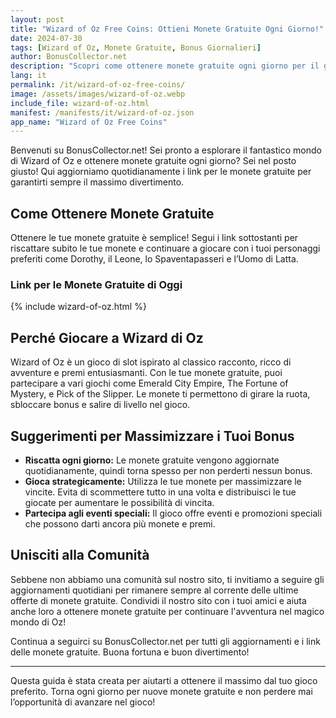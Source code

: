 ```yaml
---
layout: post
title: "Wizard of Oz Free Coins: Ottieni Monete Gratuite Ogni Giorno!"
date: 2024-07-30
tags: [Wizard of Oz, Monete Gratuite, Bonus Giornalieri]
author: BonusCollector.net
description: "Scopri come ottenere monete gratuite ogni giorno per il gioco Wizard of Oz e continua a divertirti con i tuoi personaggi preferiti!"
lang: it
permalink: /it/wizard-of-oz-free-coins/
image: /assets/images/wizard-of-oz.webp
include_file: wizard-of-oz.html
manifest: /manifests/it/wizard-of-oz.json
app_name: "Wizard of Oz Free Coins"
---
```


Benvenuti su BonusCollector.net! Sei pronto a esplorare il fantastico mondo di Wizard of Oz e ottenere monete gratuite ogni giorno? Sei nel posto giusto! Qui aggiorniamo quotidianamente i link per le monete gratuite per garantirti sempre il massimo divertimento.

## Come Ottenere Monete Gratuite

Ottenere le tue monete gratuite è semplice! Segui i link sottostanti per riscattare subito le tue monete e continuare a giocare con i tuoi personaggi preferiti come Dorothy, il Leone, lo Spaventapasseri e l’Uomo di Latta.

### Link per le Monete Gratuite di Oggi
{% include wizard-of-oz.html %}

## Perché Giocare a Wizard di Oz

Wizard of Oz è un gioco di slot ispirato al classico racconto, ricco di avventure e premi entusiasmanti. Con le tue monete gratuite, puoi partecipare a vari giochi come Emerald City Empire, The Fortune of Mystery, e Pick of the Slipper. Le monete ti permettono di girare la ruota, sbloccare bonus e salire di livello nel gioco.

## Suggerimenti per Massimizzare i Tuoi Bonus
- **Riscatta ogni giorno:** Le monete gratuite vengono aggiornate quotidianamente, quindi torna spesso per non perderti nessun bonus.
- **Gioca strategicamente:** Utilizza le tue monete per massimizzare le vincite. Evita di scommettere tutto in una volta e distribuisci le tue giocate per aumentare le possibilità di vincita.
- **Partecipa agli eventi speciali:** Il gioco offre eventi e promozioni speciali che possono darti ancora più monete e premi.

## Unisciti alla Comunità
Sebbene non abbiamo una comunità sul nostro sito, ti invitiamo a seguire gli aggiornamenti quotidiani per rimanere sempre al corrente delle ultime offerte di monete gratuite. Condividi il nostro sito con i tuoi amici e aiuta anche loro a ottenere monete gratuite per continuare l'avventura nel magico mondo di Oz!

Continua a seguirci su BonusCollector.net per tutti gli aggiornamenti e i link delle monete gratuite. Buona fortuna e buon divertimento!

---

Questa guida è stata creata per aiutarti a ottenere il massimo dal tuo gioco preferito. Torna ogni giorno per nuove monete gratuite e non perdere mai l’opportunità di avanzare nel gioco!